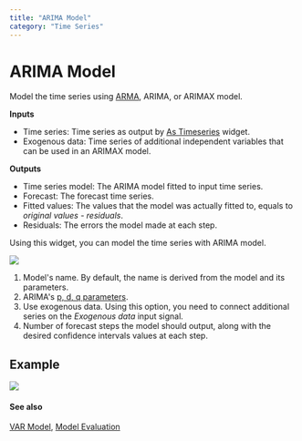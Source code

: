 ```yaml
---
title: "ARIMA Model"
category: "Time Series"
---
```

ARIMA Model
===========

Model the time series using [ARMA](https://en.wikipedia.org/wiki/Autoregressive%E2%80%93moving-average_model), ARIMA, or ARIMAX model.

**Inputs**

- Time series: Time series as output by [As Timeseries](../as_timeseries/) widget.
- Exogenous data: Time series of additional independent variables that can be used in an ARIMAX model.

**Outputs**

- Time series model: The ARIMA model fitted to input time series.
- Forecast: The forecast time series.
- Fitted values: The values that the model was actually fitted to, equals to *original values - residuals*.
- Residuals: The errors the model made at each step.

Using this widget, you can model the time series with ARIMA model.

![](../images/arima-model-stamped.png)

1. Model's name. By default, the name is derived from the model and its parameters.
2. ARIMA's [p, d, q parameters](https://en.wikipedia.org/wiki/Autoregressive_integrated_moving_average).
3. Use exogenous data. Using this option, you need to connect
   additional series on the *Exogenous data* input signal.
4. Number of forecast steps the model should output, along with the desired
   confidence intervals values at each step.

Example
-------

![](../images/arima-model-ex1.png)

#### See also

[VAR Model](var.md), [Model Evaluation](../model_evaluation_w/)
